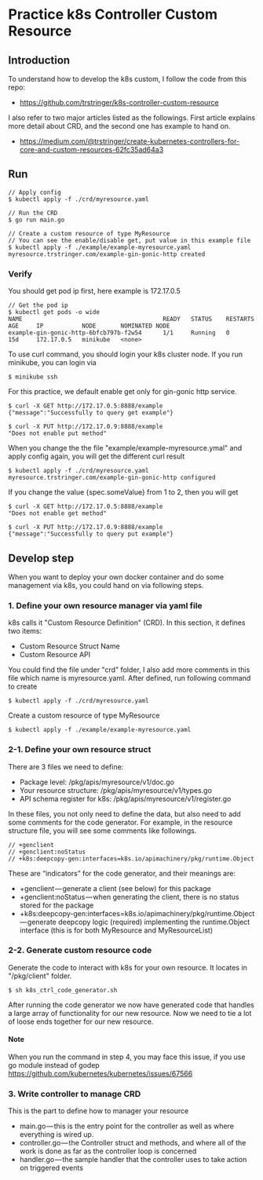 # Practice k8s Controller Custom Resource
## Introduction
To understand how to develop the k8s custom, I follow the code from this repo:
* https://github.com/trstringer/k8s-controller-custom-resource

I also refer to two major articles listed as the followings.
First article explains more detail about CRD, and the second one has example to hand on.
* https://medium.com/@trstringer/create-kubernetes-controllers-for-core-and-custom-resources-62fc35ad64a3

## Run
```console
// Apply config
$ kubectl apply -f ./crd/myresource.yaml

// Run the CRD
$ go run main.go

// Create a custom resource of type MyResource
// You can see the enable/disable get, put value in this example file
$ kubectl apply -f ./example/example-myresource.yaml
myresource.trstringer.com/example-gin-gonic-http created
```

### Verify
You should get pod ip first, here example is 172.17.0.5
```console
// Get the pod ip
$ kubectl get pods -o wide
NAME                                        READY   STATUS    RESTARTS   AGE     IP           NODE       NOMINATED NODE
example-gin-gonic-http-6bfcb797b-f2w54      1/1     Running   0          15d     172.17.0.5   minikube   <none>
```

To use curl command, you should login your k8s cluster node. If you run minikube, you can login via
```console
$ minikube ssh
```

For this practice, we default enable get only for gin-gonic http service.
```console
$ curl -X GET http://172.17.0.5:8888/example
{"message":"Successfully to query get example"}

$ curl -X PUT http://172.17.0.9:8888/example
"Does not enable put method"
```

When you change the the file "example/example-myresource.ymal" and apply config again,
you will get the different curl result
```console
$ kubectl apply -f ./crd/myresource.yaml
myresource.trstringer.com/example-gin-gonic-http configured
```

If you change the value {spec.someValue} from 1 to 2, then you will get
```console
$ curl -X GET http://172.17.0.5:8888/example
"Does not enable get method"

$ curl -X PUT http://172.17.0.9:8888/example
{"message":"Successfully to query put example"}
```

## Develop step
When you want to deploy your own docker container and do some management via k8s,
you could hand on via following steps.

### 1. Define your own resource manager via yaml file
k8s calls it "Custom Resource Definition" (CRD). In this section, it defines two items:
* Custom Resource Struct Name
* Custom Resource API

You could find the file under "crd" folder, I also add more comments in this file which name
is myresource.yaml. After defined, run following command to create

```console
$ kubectl apply -f ./crd/myresource.yaml
```
Create a custom resource of type MyResource
```console
$ kubectl apply -f ./example/example-myresource.yaml
```

### 2-1. Define your own resource struct
There are 3 files we need to define:
* Package level: /pkg/apis/myresource/v1/doc.go
* Your resource structure: /pkg/apis/myresource/v1/types.go
* API schema register for k8s: /pkg/apis/myresource/v1/register.go

In these files, you not only need to define the data,
but also need to add some comments for the code generator. 
For example, in the resource structure file, you will see some comments like followings. 
```
// +genclient
// +genclient:noStatus
// +k8s:deepcopy-gen:interfaces=k8s.io/apimachinery/pkg/runtime.Object
```
These are “indicators” for the code generator, and their meanings are:
* +genclient — generate a client (see below) for this package
* +genclient:noStatus — when generating the client, there is no status stored for the package
* +k8s:deepcopy-gen:interfaces=k8s.io/apimachinery/pkg/runtime.Object — generate deepcopy logic (required)
implementing the runtime.Object interface (this is for both MyResource and MyResourceList)

### 2-2. Generate custom resource code
Generate the code to interact with k8s for your own resource. It locates in "/pkg/client" folder.
```console
$ sh k8s_ctrl_code_generator.sh
```
After running the code generator we now have generated code that handles a large array of functionality for our new resource.
Now we need to tie a lot of loose ends together for our new resource.

#### Note
When you run the command in step 4, you may face this issue, if you use go module instead of godep
https://github.com/kubernetes/kubernetes/issues/67566

### 3. Write controller to manage CRD
This is the part to define how to manager your resource
* main.go — this is the entry point for the controller as well as where everything is wired up. 
* controller.go — the Controller struct and methods, 
and where all of the work is done as far as the controller loop is concerned
* handler.go — the sample handler that the controller uses to take action on triggered events